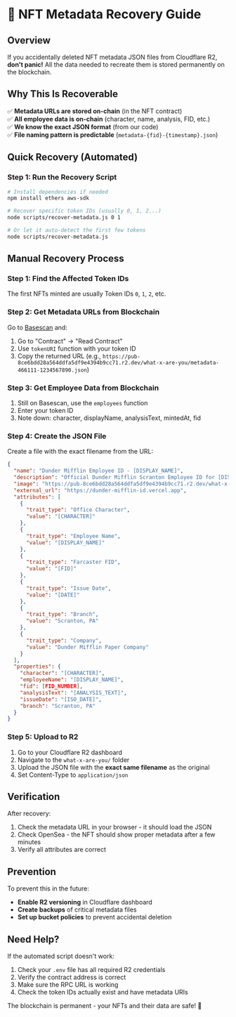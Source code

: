 # 🚨 NFT Metadata Recovery Guide

## Overview
If you accidentally deleted NFT metadata JSON files from Cloudflare R2, **don't panic!** All the data needed to recreate them is stored permanently on the blockchain.

## Why This Is Recoverable

✅ **Metadata URLs are stored on-chain** (in the NFT contract)  
✅ **All employee data is on-chain** (character, name, analysis, FID, etc.)  
✅ **We know the exact JSON format** (from our code)  
✅ **File naming pattern is predictable** (`metadata-{fid}-{timestamp}.json`)

## Quick Recovery (Automated)

### Step 1: Run the Recovery Script
```bash
# Install dependencies if needed
npm install ethers aws-sdk

# Recover specific token IDs (usually 0, 1, 2...)
node scripts/recover-metadata.js 0 1

# Or let it auto-detect the first few tokens
node scripts/recover-metadata.js
```

## Manual Recovery Process

### Step 1: Find the Affected Token IDs
The first NFTs minted are usually Token IDs `0`, `1`, `2`, etc.

### Step 2: Get Metadata URLs from Blockchain
Go to [Basescan](https://basescan.org/address/0x647a7E29991Df1192C0fF4264c18CD7001c05787) and:
1. Go to "Contract" → "Read Contract"
2. Use `tokenURI` function with your token ID
3. Copy the returned URL (e.g., `https://pub-8ce6bdd28a564ddfa5df9e4394b9cc71.r2.dev/what-x-are-you/metadata-466111-1234567890.json`)

### Step 3: Get Employee Data from Blockchain
1. Still on Basescan, use the `employees` function
2. Enter your token ID
3. Note down: character, displayName, analysisText, mintedAt, fid

### Step 4: Create the JSON File
Create a file with the exact filename from the URL:

```json
{
  "name": "Dunder Mifflin Employee ID - [DISPLAY_NAME]",
  "description": "Official Dunder Mifflin Scranton Employee ID for [DISPLAY_NAME]. Most like [CHARACTER] from The Office. [ANALYSIS_TEXT]",
  "image": "https://pub-8ce6bdd28a564ddfa5df9e4394b9cc71.r2.dev/what-x-are-you/share-image-[FID]-[TIMESTAMP].png",
  "external_url": "https://dunder-mifflin-id.vercel.app",
  "attributes": [
    {
      "trait_type": "Office Character",
      "value": "[CHARACTER]"
    },
    {
      "trait_type": "Employee Name", 
      "value": "[DISPLAY_NAME]"
    },
    {
      "trait_type": "Farcaster FID",
      "value": "[FID]"
    },
    {
      "trait_type": "Issue Date",
      "value": "[DATE]"
    },
    {
      "trait_type": "Branch",
      "value": "Scranton, PA"
    },
    {
      "trait_type": "Company",
      "value": "Dunder Mifflin Paper Company"
    }
  ],
  "properties": {
    "character": "[CHARACTER]",
    "employeeName": "[DISPLAY_NAME]",
    "fid": [FID_NUMBER],
    "analysisText": "[ANALYSIS_TEXT]",
    "issueDate": "[ISO_DATE]",
    "branch": "Scranton, PA"
  }
}
```

### Step 5: Upload to R2
1. Go to your Cloudflare R2 dashboard
2. Navigate to the `what-x-are-you/` folder
3. Upload the JSON file with the **exact same filename** as the original
4. Set Content-Type to `application/json`

## Verification

After recovery:
1. Check the metadata URL in your browser - it should load the JSON
2. Check OpenSea - the NFT should show proper metadata after a few minutes
3. Verify all attributes are correct

## Prevention

To prevent this in the future:
- **Enable R2 versioning** in Cloudflare dashboard
- **Create backups** of critical metadata files
- **Set up bucket policies** to prevent accidental deletion

## Need Help?

If the automated script doesn't work:
1. Check your `.env` file has all required R2 credentials
2. Verify the contract address is correct
3. Make sure the RPC URL is working
4. Check the token IDs actually exist and have metadata URIs

The blockchain is permanent - your NFTs and their data are safe! 🎯